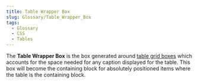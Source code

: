 ```yaml
---
title: Table Wrapper Box
slug: Glossary/Table_Wrapper_Box
tags:
  - Glossary
  - CSS
  - Tables
---
```

<p>The <strong>Table Wrapper Box</strong> is the box generated around <a href="/en-US/docs/Glossary/Table_Grid_Box">table grid boxes</a> which accounts for the space needed for any caption displayed for the table. This box will become the containing block for absolutely positioned items where the table is the containing block.</p>
